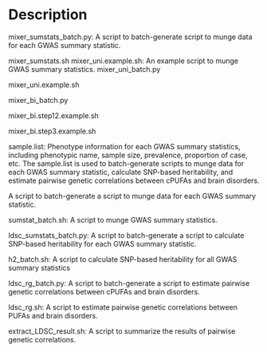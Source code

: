 # Description
mixer_sumstats_batch.py: A script to batch-generate script to munge data for each GWAS summary statistic.

mixer_sumstats.sh
mixer_uni.example.sh: An example script to munge GWAS summary statistics.
mixer_uni_batch.py

mixer_uni.example.sh

mixer_bi_batch.py

mixer_bi.step12.example.sh

mixer_bi.step3.example.sh




sample.list: Phenotype information for each GWAS summary statistics, including phenotypic name, sample size, prevalence, proportion of case, etc. The sample.list is used to batch-generate scripts to munge data for each GWAS summary statistic, calculate SNP-based heritability, and estimate pairwise genetic correlations between cPUFAs and brain disorders.

A script to batch-generate a script to munge data for each GWAS summary statistic.

sumstat_batch.sh: A script to munge GWAS summary statistics.

ldsc_sumstats_batch.py: A script to batch-generate a script to calculate SNP-based heritability for each GWAS summary statistic.

h2_batch.sh: A script to calculate SNP-based heritability for all GWAS summary statistics

ldsc_rg_batch.py: A script to batch-generate a script to estimate pairwise genetic correlations between cPUFAs and brain disorders.

ldsc_rg.sh: A script to estimate pairwise genetic correlations between PUFAs and brain disorders.

extract_LDSC_result.sh: A script to summarize the results of pairwise genetic correlations.
